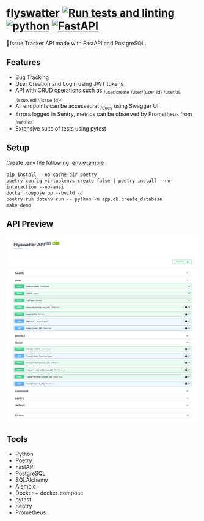 # [flyswatter](https://flyswatter-api.onrender.com/docs) [![Run tests and linting](https://github.com/felipevk/flyswatter/actions/workflows/commit.yml/badge.svg)](https://github.com/felipevk/flyswatter/actions/workflows/makefile.yml) [![python](https://img.shields.io/badge/Python-3.12-3776AB.svg?style=flat&logo=python&logoColor=white)](https://www.python.org) [![FastAPI](https://img.shields.io/badge/FastAPI-0.116.1-009688.svg?style=flat&logo=FastAPI&logoColor=white)](https://fastapi.tiangolo.com)
:bug:Issue Tracker API made with FastAPI and PostgreSQL.

## Features
- Bug Tracking
- User Creation and Login using JWT tokens
- API with CRUD operations such as <sub>/user/create</sub> <sub>/user/{user_id}</sub> <sub>/user/all</sub> <sub>/issue/edit/{issue_id}</sub>.
- All endpoints can be accessed at <sub>/docs</sub> using Swagger UI
- Errors logged in Sentry, metrics can be observed by Prometheus from <sub>/metrics</sub>
- Extensive suite of tests using pytest

## Setup
Create .env file following [.env.example](.env.example)
```
pip install --no-cache-dir poetry
poetry config virtualenvs.create false | poetry install --no-interaction --no-ansi
docker compose up --build -d
poetry run dotenv run -- python -m app.db.create_database
make demo
```

## API Preview
![Swagger UI](images/flyswatter_swagger_ui.png)

## Tools
- Python
- Poetry
- FastAPI
- PostgreSQL 
- SQLAlchemy
- Alembic
- Docker + docker-compose
- pytest
- Sentry
- Prometheus
